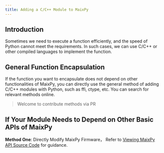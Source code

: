```yaml
---
title: Adding a C/C++ Module to MaixPy
---
```


## Introduction

Sometimes we need to execute a function efficiently, and the speed of Python cannot meet the requirements. In such cases, we can use C/C++ or other compiled languages to implement the function.

## General Function Encapsulation

If the function you want to encapsulate does not depend on other functionalities of MaixPy, you can directly use the general method of adding C/C++ modules with Python, such as ffi, ctype, etc. You can search for relevant methods online.
> Welcome to contribute methods via PR

## If Your Module Needs to Depend on Other Basic APIs of MaixPy

**Method One**: Directly Modify MaixPy Firmware， Refer to [Viewing MaixPy API Source Code](../basic/view_src_code.md) for guidance.


